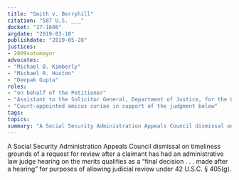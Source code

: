 ```yaml
---
title: "Smith v. Berryhill"
citation: "587 U.S. ___"
docket: "17-1606"
argdate: "2019-03-18"
publishdate: "2019-05-28"
justices:
- 2009sotomayor
advocates:
- "Michael B. Kimberly"
- "Michael R. Huston"
- "Deepak Gupta"
roles:
- "on behalf of the Petitioner"
- "Assistant to the Solicitor General, Department of Justice, for the United States, as amicus curiae, in support of reversal and remand"
- "Court-appointed amicus curiae in support of the judgment below"
tags:
topics:
summary: "A Social Security Administration Appeals Council dismissal on timeliness grounds of a request for review after a claimant has had an administrative law judge hearing on the merits qualifies as a “final decision . . . made after a hearing” for purposes of allowing judicial review under 42 U.S.C. § 405(g)."
---
```

A Social Security Administration Appeals Council dismissal on timeliness grounds of a request for review after a claimant has had an administrative law judge hearing on the merits qualifies as a “final decision . . . made after a hearing” for purposes of allowing judicial review under 42 U.S.C. § 405(g).